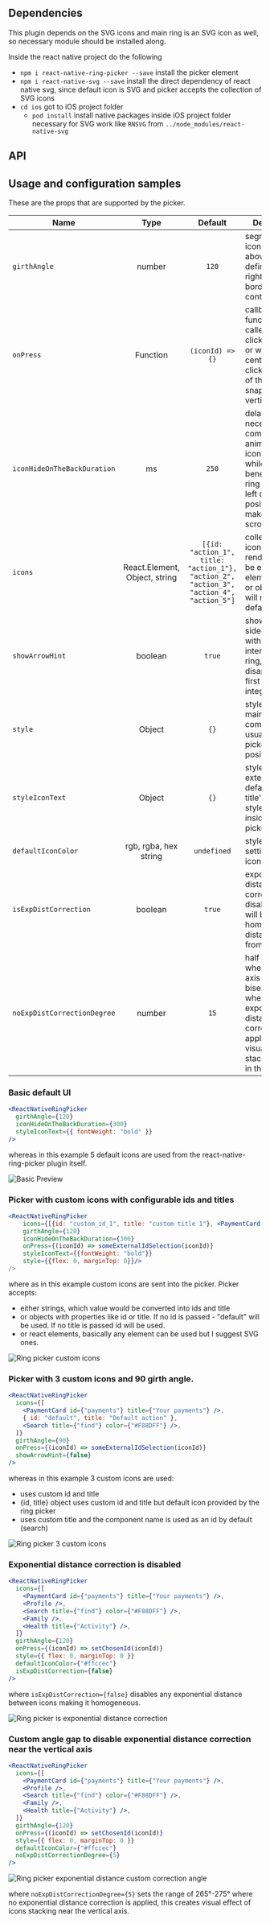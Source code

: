 ## Dependencies

This plugin depends on the SVG icons and main ring is an SVG icon as well, so necessary module should be installed along.

Inside the react native project do the following

- `npm i react-native-ring-picker --save` install the picker element
- `npm i react-native-svg --save` install the direct dependency of react native svg, since default icon is SVG and picker accepts the collection of SVG icons
- `cd ios` got to iOS project folder
  - `pod install` install native packages inside iOS project folder necessary for SVG work like `RNSVG` from `../node_modules/react-native-svg`

## API

## Usage and configuration samples

These are the props that are supported by the picker.

| Name                        |             Type              |                                         Default                                         | Description                                                                                                                                               |
| --------------------------- | :---------------------------: | :-------------------------------------------------------------------------------------: | --------------------------------------------------------------------------------------------------------------------------------------------------------- |
| `girthAngle`                |            number             |                                          `120`                                          | segment of icons spread above the ring, defines left and right visible borders to contain icons                                                           |
| `onPress`                   |           Function            |                                    `(iconId) => {}`                                     | callback function that is called with clicked icon id or when ring center is clicked with id of the icon snapped to the vertical axis                     |
| `iconHideOnTheBackDuration` |              ms               |                                          `250`                                          | delay in ms necessary to complete the animation of icon hiding while it moves beneath the ring to its most left or right position to make infinite scroll |
| `icons`                     | React.Element, Object, string | `[{id: "action_1", title: "action_1"}, "action_2", "action_3", "action_4", "action_5"]` | collection of icons to be rendered, can be either react elements, string or objects that will render default icons                                        |
| `showArrowHint`             |            boolean            |                                         `true`                                          | shows two-sided arrow with hint how to interact with ring, disappears on first picker integration                                                         |
| `style`                     |            Object             |                                          `{}`                                           | styles of the main <View/> component usually used for picker positioning                                                                                  |
| `styleIconText`             |            Object             |                                          `{}`                                           | styles extending default icon title's text styles defined inside the picker                                                                               |
| `defaultIconColor`          |     rgb, rgba, hex string     |                                       `undefined`                                       | styles for setting default icon's color                                                                                                                   |
| `isExpDistCorrection`       |            boolean            |                                         `true`                                          | exponential distance correction, if disabled icons will be homogeneously distant one from another                                                         |
| `noExpDistCorrectionDegree` |            number             |                                          `15`                                           | half of angle, where vertical axis will be bisector and where no exponential distance correction is applied, helps visually stacking icons in the middle  |

### Basic default UI

```jsx harmony
<ReactNativeRingPicker
  girthAngle={120}
  iconHideOnTheBackDuration={300}
  styleIconText={{ fontWeight: "bold" }}
/>
```

whereas in this example 5 default icons are used from the react-native-ring-picker plugin itself.

![Basic Preview](./assets/gif/ring-picker-basic-preview-black.gif)

### Picker with custom icons with configurable ids and titles

```jsx harmony
<ReactNativeRingPicker
    icons={[{id: "custom_id_1", title: "custom title 1"}, <PaymentCard id={"payments"}/>, "action_3", <Search title={"find"} color={"#F88DFF"}/>, "action_5"]}
    girthAngle={120}
    iconHideOnTheBackDuration={300}
    onPress={(iconId) => someExternalIdSelection(iconId)}
    styleIconText={{fontWeight: "bold"}}
    style={{flex: 0, marginTop: 0}}/>
/>
```

where as in this example custom icons are sent into the picker. Picker accepts:

- either strings, which value would be converted into ids and title
- or objects with properties like id or title. If no id is passed - "default" will be used. If no title is passed id will be used.
- or react elements, basically any element can be used but I suggest SVG ones.

![Ring picker custom icons](./assets/gif/ring-picker-custom-icons.gif)

### Picker with 3 custom icons and 90 girth angle.

```jsx harmony
<ReactNativeRingPicker
  icons={[
    <PaymentCard id={"payments"} title={"Your payments"} />,
    { id: "default", title: "Default action" },
    <Search title={"find"} color={"#F88DFF"} />,
  ]}
  girthAngle={90}
  onPress={(iconId) => someExternalIdSelection(iconId)}
  showArrowHint={false}
/>
```

whereas in this example 3 custom icons are used:

- <PaymentCard/> uses custom id and title
- {id, title} object uses custom id and title but default icon provided by the ring picker
- <Search/> uses custom title and the component name is used as an id by default (search)

![Ring picker 3 custom icons](./assets/gif/ring-picker-3-custom-icons.gif)

### Exponential distance correction is disabled

```jsx harmony
<ReactNativeRingPicker
  icons={[
    <PaymentCard id={"payments"} title={"Your payments"} />,
    <Profile />,
    <Search title={"find"} color={"#F88DFF"} />,
    <Family />,
    <Health title={"Activity"} />,
  ]}
  girthAngle={120}
  onPress={(iconId) => setChosenId(iconId)}
  style={{ flex: 0, marginTop: 0 }}
  defaultIconColor={"#ffccec"}
  isExpDistCorrection={false}
/>
```

where `isExpDistCorrection={false}` disables any exponential distance between icons making it homogeneous.

![Ring picker is exponential distance correction](./assets/gif/ring-picker-is-exp-dist-corr.gif)

### Custom angle gap to disable exponential distance correction near the vertical axis

```jsx harmony
<ReactNativeRingPicker
  icons={[
    <PaymentCard id={"payments"} title={"Your payments"} />,
    <Profile />,
    <Search title={"find"} color={"#F88DFF"} />,
    <Family />,
    <Health title={"Activity"} />,
  ]}
  girthAngle={120}
  onPress={(iconId) => setChosenId(iconId)}
  style={{ flex: 0, marginTop: 0 }}
  defaultIconColor={"#ffccec"}
  noExpDistCorrectionDegree={5}
/>
```

![Ring picker exponential distance custom correction angle](./assets/gif/ring-picker-exp-dist-corr-angle.gif)

where `noExpDistCorrectionDegree={5}` sets the range of 265°-275° where no exponential distance correction is applied,
this creates visual effect of icons stacking near the vertical axis.
